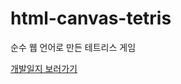 # html-canvas-tetris
순수 웹 언어로 만든 테트리스 게임

[개발일지 보러가기](https://cookie-den-4ca.notion.site/HTML5-CANVAS-d2218777ecc2443984afbe2de078b61f)
